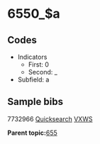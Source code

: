 # 6550\_$a

## Codes

-   Indicators
    -   First: 0
    -   Second: \_
-   Subfield: a

## Sample bibs

7732966 [Quicksearch](https://search.library.yale.edu/catalog/7732966) [VXWS](http://prodorbis.library.yale.edu:7014/vxws/GetHoldingsService?bibId=7732966)

**Parent topic:**[655](../../tags/655/655.md)

